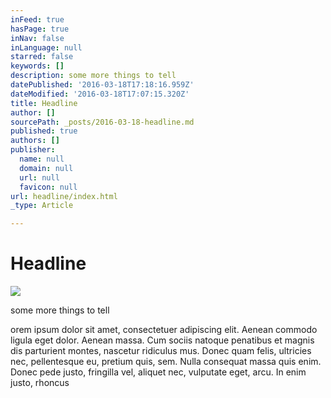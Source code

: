 ```yaml
---
inFeed: true
hasPage: true
inNav: false
inLanguage: null
starred: false
keywords: []
description: some more things to tell
datePublished: '2016-03-18T17:18:16.959Z'
dateModified: '2016-03-18T17:07:15.320Z'
title: Headline
author: []
sourcePath: _posts/2016-03-18-headline.md
published: true
authors: []
publisher:
  name: null
  domain: null
  url: null
  favicon: null
url: headline/index.html
_type: Article

---
```

# Headline
![](https://the-grid-user-content.s3-us-west-2.amazonaws.com/84b03d91-63da-4e1d-b90b-4102b440f917.jpg)

some more things to tell

orem ipsum dolor sit amet, consectetuer adipiscing elit. Aenean commodo ligula eget dolor. Aenean massa. Cum sociis natoque penatibus et magnis dis parturient montes, nascetur ridiculus mus. Donec quam felis, ultricies nec, pellentesque eu, pretium quis, sem. Nulla consequat massa quis enim. Donec pede justo, fringilla vel, aliquet nec, vulputate eget, arcu. In enim justo, rhoncus